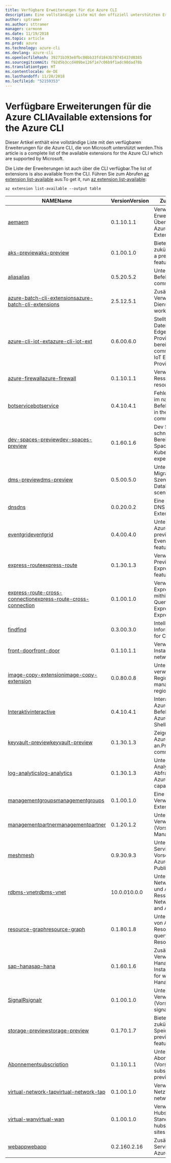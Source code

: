 ```yaml
---
title: Verfügbare Erweiterungen für die Azure CLI
description: Eine vollständige Liste mit den offiziell unterstützten Erweiterungen für die Azure CLI
author: sptramer
ms.author: sttramer
manager: carmonm
ms.date: 11/19/2018
ms.topic: article
ms.prod: azure
ms.technology: azure-cli
ms.devlang: azure-cli
ms.openlocfilehash: 39271b393e8fbc08bb33fd1843b78745437d0385
ms.sourcegitcommit: f92d5b3ccd409be126f1e7c06b9f1adc98dad78b
ms.translationtype: HT
ms.contentlocale: de-DE
ms.lasthandoff: 11/20/2018
ms.locfileid: "52159353"
---
```

# <a name="available-extensions-for-the-azure-cli"></a><span data-ttu-id="7dc95-103">Verfügbare Erweiterungen für die Azure CLI</span><span class="sxs-lookup"><span data-stu-id="7dc95-103">Available extensions for the Azure CLI</span></span>

<span data-ttu-id="7dc95-104">Dieser Artikel enthält eine vollständige Liste mit den verfügbaren Erweiterungen für die Azure CLI, die von Microsoft unterstützt werden.</span><span class="sxs-lookup"><span data-stu-id="7dc95-104">This article is a complete list of the available extensions for the Azure CLI which are supported by Microsoft.</span></span>

<span data-ttu-id="7dc95-105">Die Liste der Erweiterungen ist auch über die CLI verfügbar.</span><span class="sxs-lookup"><span data-stu-id="7dc95-105">The list of extensions is also available  from the CLI.</span></span> <span data-ttu-id="7dc95-106">Führen Sie zum Abrufen [az extension list-available](/cli/azure/extension?view=azure-cli-latest#az-extension-list-available) aus:</span><span class="sxs-lookup"><span data-stu-id="7dc95-106">To get it, run [az extension list-available](/cli/azure/extension?view=azure-cli-latest#az-extension-list-available):</span></span>

```azurecli-interactive
az extension list-available --output table
```

| <span data-ttu-id="7dc95-107">NAME</span><span class="sxs-lookup"><span data-stu-id="7dc95-107">Name</span></span> | <span data-ttu-id="7dc95-108">Version</span><span class="sxs-lookup"><span data-stu-id="7dc95-108">Version</span></span> | <span data-ttu-id="7dc95-109">Zusammenfassung</span><span class="sxs-lookup"><span data-stu-id="7dc95-109">Summary</span></span> | <span data-ttu-id="7dc95-110">Vorschau</span><span class="sxs-lookup"><span data-stu-id="7dc95-110">Preview</span></span> |
|------|---------|---------|---------|
| [<span data-ttu-id="7dc95-111">aem</span><span class="sxs-lookup"><span data-stu-id="7dc95-111">aem</span></span>](https://github.com/Azure/azure-cli-extensions) | <span data-ttu-id="7dc95-112">0.1.1</span><span class="sxs-lookup"><span data-stu-id="7dc95-112">0.1.1</span></span> | <span data-ttu-id="7dc95-113">Verwalten der Azure-Erweiterungen zur verbesserten Überwachung für SAP</span><span class="sxs-lookup"><span data-stu-id="7dc95-113">Manage Azure Enhanced Monitoring Extensions for SAP</span></span> |  |
| [<span data-ttu-id="7dc95-114">aks-preview</span><span class="sxs-lookup"><span data-stu-id="7dc95-114">aks-preview</span></span>](https://github.com/Azure/azure-cli-extensions/tree/master/src/aks-preview) | <span data-ttu-id="7dc95-115">0.1.0</span><span class="sxs-lookup"><span data-stu-id="7dc95-115">0.1.0</span></span> | <span data-ttu-id="7dc95-116">Bietet eine Vorschau für zukünftige AKS-Features</span><span class="sxs-lookup"><span data-stu-id="7dc95-116">Provides a preview for upcoming AKS features</span></span> | <span data-ttu-id="7dc95-117">JA</span><span class="sxs-lookup"><span data-stu-id="7dc95-117">Yes</span></span> |
| [<span data-ttu-id="7dc95-118">alias</span><span class="sxs-lookup"><span data-stu-id="7dc95-118">alias</span></span>](https://github.com/Azure/azure-cli-extensions) | <span data-ttu-id="7dc95-119">0.5.2</span><span class="sxs-lookup"><span data-stu-id="7dc95-119">0.5.2</span></span> | <span data-ttu-id="7dc95-120">Unterstützung für Befehlsaliase</span><span class="sxs-lookup"><span data-stu-id="7dc95-120">Support for command aliases</span></span> | <span data-ttu-id="7dc95-121">JA</span><span class="sxs-lookup"><span data-stu-id="7dc95-121">Yes</span></span> |
| [<span data-ttu-id="7dc95-122">azure-batch-cli-extensions</span><span class="sxs-lookup"><span data-stu-id="7dc95-122">azure-batch-cli-extensions</span></span>](https://github.com/Azure/azure-batch-cli-extensions) | <span data-ttu-id="7dc95-123">2.5.1</span><span class="sxs-lookup"><span data-stu-id="7dc95-123">2.5.1</span></span> | <span data-ttu-id="7dc95-124">Zusätzliche Befehle für die Verwendung des Azure Batch-Diensts</span><span class="sxs-lookup"><span data-stu-id="7dc95-124">Additional commands for working with Azure Batch service</span></span> |  |
| [<span data-ttu-id="7dc95-125">azure-cli-iot-ext</span><span class="sxs-lookup"><span data-stu-id="7dc95-125">azure-cli-iot-ext</span></span>](https://github.com/azure/azure-iot-cli-extension) | <span data-ttu-id="7dc95-126">0.6.0</span><span class="sxs-lookup"><span data-stu-id="7dc95-126">0.6.0</span></span> | <span data-ttu-id="7dc95-127">Stellt die Befehlsebene der Datenebene für Azure IoT Hub, IoT Edge und den IoT Device Provisioning-Dienst bereit</span><span class="sxs-lookup"><span data-stu-id="7dc95-127">Provides the data plane command layer for Azure IoT Hub, IoT Edge and IoT Device Provisioning Service</span></span> |  |
| [<span data-ttu-id="7dc95-128">azure-firewall</span><span class="sxs-lookup"><span data-stu-id="7dc95-128">azure-firewall</span></span>](https://github.com/Azure/azure-cli-extensions/tree/master/src/azure-firewall) | <span data-ttu-id="7dc95-129">0.1.1</span><span class="sxs-lookup"><span data-stu-id="7dc95-129">0.1.1</span></span> | <span data-ttu-id="7dc95-130">Verwalten von Azure Firewall-Ressourcen</span><span class="sxs-lookup"><span data-stu-id="7dc95-130">Manage Azure Firewall resources.</span></span> | <span data-ttu-id="7dc95-131">JA</span><span class="sxs-lookup"><span data-stu-id="7dc95-131">Yes</span></span> |
| [<span data-ttu-id="7dc95-132">botservice</span><span class="sxs-lookup"><span data-stu-id="7dc95-132">botservice</span></span>](https://github.com/Azure/azure-cli-extensions) | <span data-ttu-id="7dc95-133">0.4.1</span><span class="sxs-lookup"><span data-stu-id="7dc95-133">0.4.1</span></span> | <span data-ttu-id="7dc95-134">Fehlerbehebungen für Probleme im nativen botservice-CLI-Befehlsmodul.</span><span class="sxs-lookup"><span data-stu-id="7dc95-134">Bug fixes for issues in the native botservice cli command module.</span></span> | <span data-ttu-id="7dc95-135">JA</span><span class="sxs-lookup"><span data-stu-id="7dc95-135">Yes</span></span> |
| [<span data-ttu-id="7dc95-136">dev-spaces-preview</span><span class="sxs-lookup"><span data-stu-id="7dc95-136">dev-spaces-preview</span></span>](https://github.com/Azure/azure-cli-extensions) | <span data-ttu-id="7dc95-137">0.1.6</span><span class="sxs-lookup"><span data-stu-id="7dc95-137">0.1.6</span></span> | <span data-ttu-id="7dc95-138">Dev Spaces ermöglicht eine schnelle, iterative Kubernetes-Bereitstellung für Teams.</span><span class="sxs-lookup"><span data-stu-id="7dc95-138">Dev Spaces provides a rapid, iterative Kubernetes development experience for teams.</span></span> | <span data-ttu-id="7dc95-139">JA</span><span class="sxs-lookup"><span data-stu-id="7dc95-139">Yes</span></span> |
| [<span data-ttu-id="7dc95-140">dms-preview</span><span class="sxs-lookup"><span data-stu-id="7dc95-140">dms-preview</span></span>](https://github.com/Azure/azure-cli-extensions/tree/master/src/dms-preview) | <span data-ttu-id="7dc95-141">0.5.0</span><span class="sxs-lookup"><span data-stu-id="7dc95-141">0.5.0</span></span> | <span data-ttu-id="7dc95-142">Unterstützung für neue Database Migration Service-Szenarien.</span><span class="sxs-lookup"><span data-stu-id="7dc95-142">Support for new Database Migration Service scenarios.</span></span> | <span data-ttu-id="7dc95-143">JA</span><span class="sxs-lookup"><span data-stu-id="7dc95-143">Yes</span></span> |
| [<span data-ttu-id="7dc95-144">dns</span><span class="sxs-lookup"><span data-stu-id="7dc95-144">dns</span></span>](https://github.com/Azure/azure-cli-extensions) | <span data-ttu-id="7dc95-145">0.0.2</span><span class="sxs-lookup"><span data-stu-id="7dc95-145">0.0.2</span></span> | <span data-ttu-id="7dc95-146">Eine Azure CLI-Erweiterung für DNS-Zonen</span><span class="sxs-lookup"><span data-stu-id="7dc95-146">An Azure CLI Extension for DNS zones</span></span> |  |
| [<span data-ttu-id="7dc95-147">eventgrid</span><span class="sxs-lookup"><span data-stu-id="7dc95-147">eventgrid</span></span>](https://github.com/Azure/azure-cli-extensions) | <span data-ttu-id="7dc95-148">0.4.0</span><span class="sxs-lookup"><span data-stu-id="7dc95-148">0.4.0</span></span> | <span data-ttu-id="7dc95-149">Unterstützung für Features von Azure EventGrid 2018-09-15-preview</span><span class="sxs-lookup"><span data-stu-id="7dc95-149">Support for Azure EventGrid 2018-09-15-preview features</span></span> | <span data-ttu-id="7dc95-150">JA</span><span class="sxs-lookup"><span data-stu-id="7dc95-150">Yes</span></span> |
| [<span data-ttu-id="7dc95-151">express-route</span><span class="sxs-lookup"><span data-stu-id="7dc95-151">express-route</span></span>](https://github.com/Azure/azure-cli-extensions/tree/master/src/express-route) | <span data-ttu-id="7dc95-152">0.1.3</span><span class="sxs-lookup"><span data-stu-id="7dc95-152">0.1.3</span></span> | <span data-ttu-id="7dc95-153">Verwalten von Expressroute mit Previewfunktionen</span><span class="sxs-lookup"><span data-stu-id="7dc95-153">Manage ExpressRoutes with preview features.</span></span> | <span data-ttu-id="7dc95-154">JA</span><span class="sxs-lookup"><span data-stu-id="7dc95-154">Yes</span></span> |
| [<span data-ttu-id="7dc95-155">express-route-cross-connection</span><span class="sxs-lookup"><span data-stu-id="7dc95-155">express-route-cross-connection</span></span>](https://github.com/Azure/azure-cli-extensions/tree/master/src/express-route-cross-connection) | <span data-ttu-id="7dc95-156">0.1.0</span><span class="sxs-lookup"><span data-stu-id="7dc95-156">0.1.0</span></span> | <span data-ttu-id="7dc95-157">Verwalten von benutzerdefinierten ExpressRoute-Verbindungen mithilfe einer ExpressRoute-Querverbindung</span><span class="sxs-lookup"><span data-stu-id="7dc95-157">Manage customer ExpressRoute circuits using an ExpressRoute cross-connection.</span></span> |  |
| [<span data-ttu-id="7dc95-158">find</span><span class="sxs-lookup"><span data-stu-id="7dc95-158">find</span></span>](https://github.com/Azure/azure-cli-extensions/tree/master/src/find) | <span data-ttu-id="7dc95-159">0.3.0</span><span class="sxs-lookup"><span data-stu-id="7dc95-159">0.3.0</span></span> | <span data-ttu-id="7dc95-160">Intelligentes Abfragen von CLI-Informationen</span><span class="sxs-lookup"><span data-stu-id="7dc95-160">Intelligent querying for CLI information.</span></span> | <span data-ttu-id="7dc95-161">JA</span><span class="sxs-lookup"><span data-stu-id="7dc95-161">Yes</span></span> |
| [<span data-ttu-id="7dc95-162">front-door</span><span class="sxs-lookup"><span data-stu-id="7dc95-162">front-door</span></span>](https://github.com/Azure/azure-cli-extensions/tree/master/src/front-door) | <span data-ttu-id="7dc95-163">0.1.1</span><span class="sxs-lookup"><span data-stu-id="7dc95-163">0.1.1</span></span> | <span data-ttu-id="7dc95-164">Verwalten von Front Door-Instanzen für Netzwerke</span><span class="sxs-lookup"><span data-stu-id="7dc95-164">Manage networking Front Doors.</span></span> | <span data-ttu-id="7dc95-165">JA</span><span class="sxs-lookup"><span data-stu-id="7dc95-165">Yes</span></span> |
| [<span data-ttu-id="7dc95-166">image-copy-extension</span><span class="sxs-lookup"><span data-stu-id="7dc95-166">image-copy-extension</span></span>](https://github.com/Azure/azure-cli-extensions) | <span data-ttu-id="7dc95-167">0.0.8</span><span class="sxs-lookup"><span data-stu-id="7dc95-167">0.0.8</span></span> | <span data-ttu-id="7dc95-168">Unterstützung für das Kopieren verwalteter VM-Images zwischen Regionen</span><span class="sxs-lookup"><span data-stu-id="7dc95-168">Support for copying managed vm images between regions</span></span> |  |
| [<span data-ttu-id="7dc95-169">Interaktiv</span><span class="sxs-lookup"><span data-stu-id="7dc95-169">interactive</span></span>](https://github.com/Azure/azure-cli) | <span data-ttu-id="7dc95-170">0.4.1</span><span class="sxs-lookup"><span data-stu-id="7dc95-170">0.4.1</span></span> | <span data-ttu-id="7dc95-171">Interaktive Shell der Microsoft Azure-Befehlszeilenschnittstelle</span><span class="sxs-lookup"><span data-stu-id="7dc95-171">Microsoft Azure Command-Line Interactive Shell</span></span> | <span data-ttu-id="7dc95-172">JA</span><span class="sxs-lookup"><span data-stu-id="7dc95-172">Yes</span></span> |
| [<span data-ttu-id="7dc95-173">keyvault-preview</span><span class="sxs-lookup"><span data-stu-id="7dc95-173">keyvault-preview</span></span>](https://github.com/Azure/azure-keyvault-cli-extension) | <span data-ttu-id="7dc95-174">0.1.3</span><span class="sxs-lookup"><span data-stu-id="7dc95-174">0.1.3</span></span> | <span data-ttu-id="7dc95-175">Zeigen Sie eine Vorschau der Azure Key Vault-Befehle an.</span><span class="sxs-lookup"><span data-stu-id="7dc95-175">Preview Azure Key Vault commands.</span></span> | <span data-ttu-id="7dc95-176">JA</span><span class="sxs-lookup"><span data-stu-id="7dc95-176">Yes</span></span> |
| [<span data-ttu-id="7dc95-177">log-analytics</span><span class="sxs-lookup"><span data-stu-id="7dc95-177">log-analytics</span></span>](https://github.com/Azure/azure-cli-extensions/tree/master/src/log-analytics) | <span data-ttu-id="7dc95-178">0.1.3</span><span class="sxs-lookup"><span data-stu-id="7dc95-178">0.1.3</span></span> | <span data-ttu-id="7dc95-179">Unterstützung für Azure Log Analytics-Abfragefunktionen</span><span class="sxs-lookup"><span data-stu-id="7dc95-179">Support for Azure Log Analytics query capabilities.</span></span> | <span data-ttu-id="7dc95-180">JA</span><span class="sxs-lookup"><span data-stu-id="7dc95-180">Yes</span></span> |
| [<span data-ttu-id="7dc95-181">managementgroups</span><span class="sxs-lookup"><span data-stu-id="7dc95-181">managementgroups</span></span>](https://github.com/Azure/azure-cli-extensions) | <span data-ttu-id="7dc95-182">0.1.0</span><span class="sxs-lookup"><span data-stu-id="7dc95-182">0.1.0</span></span> | <span data-ttu-id="7dc95-183">Eine Azure CLI-Erweiterung für Verwaltungsgruppen</span><span class="sxs-lookup"><span data-stu-id="7dc95-183">An Azure CLI Extension for Management Groups</span></span> |  |
| [<span data-ttu-id="7dc95-184">managementpartner</span><span class="sxs-lookup"><span data-stu-id="7dc95-184">managementpartner</span></span>](https://github.com/Azure/azure-cli-extensions) | <span data-ttu-id="7dc95-185">0.1.2</span><span class="sxs-lookup"><span data-stu-id="7dc95-185">0.1.2</span></span> | <span data-ttu-id="7dc95-186">Unterstützung für Verwaltungspartner (Vorschauversion)</span><span class="sxs-lookup"><span data-stu-id="7dc95-186">Support for Management Partner preview</span></span> |  |
| [<span data-ttu-id="7dc95-187">mesh</span><span class="sxs-lookup"><span data-stu-id="7dc95-187">mesh</span></span>](https://github.com/Azure/azure-cli-extensions) | <span data-ttu-id="7dc95-188">0.9.3</span><span class="sxs-lookup"><span data-stu-id="7dc95-188">0.9.3</span></span> | <span data-ttu-id="7dc95-189">Unterstützung für Microsoft Azure Service Fabric Mesh: Öffentliche Vorschau</span><span class="sxs-lookup"><span data-stu-id="7dc95-189">Support for Microsoft Azure Service Fabric Mesh - Public Preview</span></span> | <span data-ttu-id="7dc95-190">JA</span><span class="sxs-lookup"><span data-stu-id="7dc95-190">Yes</span></span> |
| [<span data-ttu-id="7dc95-191">rdbms-vnet</span><span class="sxs-lookup"><span data-stu-id="7dc95-191">rdbms-vnet</span></span>](https://github.com/Azure/azure-cli-extensions) | <span data-ttu-id="7dc95-192">10.0.0</span><span class="sxs-lookup"><span data-stu-id="7dc95-192">10.0.0</span></span> | <span data-ttu-id="7dc95-193">Unterstützung für Virtual Network-Regeln in Azure MySQL- und Azure PostgreSQL-Ressourcen</span><span class="sxs-lookup"><span data-stu-id="7dc95-193">Support for Virtual Network rules in Azure MySQL and Azure PostgreSQL resources</span></span> |  |
| [<span data-ttu-id="7dc95-194">resource-graph</span><span class="sxs-lookup"><span data-stu-id="7dc95-194">resource-graph</span></span>](https://github.com/Azure/azure-cli-extensions/tree/master/src/resource-graph) | <span data-ttu-id="7dc95-195">0.1.8</span><span class="sxs-lookup"><span data-stu-id="7dc95-195">0.1.8</span></span> | <span data-ttu-id="7dc95-196">Unterstützung für das Abfragen von Azure-Ressourcen mit Resource Graph.</span><span class="sxs-lookup"><span data-stu-id="7dc95-196">Support for querying Azure resources with Resource Graph.</span></span> | <span data-ttu-id="7dc95-197">JA</span><span class="sxs-lookup"><span data-stu-id="7dc95-197">Yes</span></span> |
| [<span data-ttu-id="7dc95-198">sap-hana</span><span class="sxs-lookup"><span data-stu-id="7dc95-198">sap-hana</span></span>](https://github.com/Azure/azure-hanaonazure-cli-extension) | <span data-ttu-id="7dc95-199">0.1.6</span><span class="sxs-lookup"><span data-stu-id="7dc95-199">0.1.6</span></span> | <span data-ttu-id="7dc95-200">Zusätzliche Befehle für die Verwendung von SAP-HanaOnAzure-Instanzen.</span><span class="sxs-lookup"><span data-stu-id="7dc95-200">Additional commands for working with SAP HanaOnAzure instances.</span></span> |  |
| [<span data-ttu-id="7dc95-201">SignalR</span><span class="sxs-lookup"><span data-stu-id="7dc95-201">signalr</span></span>](https://github.com/Azure/azure-cli-extensions) | <span data-ttu-id="7dc95-202">0.1.0</span><span class="sxs-lookup"><span data-stu-id="7dc95-202">0.1.0</span></span> | <span data-ttu-id="7dc95-203">Unterstützung für die SignalR-Verwaltung (Vorschauversion)</span><span class="sxs-lookup"><span data-stu-id="7dc95-203">Support for signalr management preview.</span></span> | <span data-ttu-id="7dc95-204">JA</span><span class="sxs-lookup"><span data-stu-id="7dc95-204">Yes</span></span> |
| [<span data-ttu-id="7dc95-205">storage-preview</span><span class="sxs-lookup"><span data-stu-id="7dc95-205">storage-preview</span></span>](https://github.com/Azure/azure-cli-extensions/tree/master/src/storage-preview) | <span data-ttu-id="7dc95-206">0.1.7</span><span class="sxs-lookup"><span data-stu-id="7dc95-206">0.1.7</span></span> | <span data-ttu-id="7dc95-207">Bietet eine Vorschau für zukünftige Speicherfeatures.</span><span class="sxs-lookup"><span data-stu-id="7dc95-207">Provides a preview for upcoming storage features.</span></span> | <span data-ttu-id="7dc95-208">JA</span><span class="sxs-lookup"><span data-stu-id="7dc95-208">Yes</span></span> |
| [<span data-ttu-id="7dc95-209">Abonnement</span><span class="sxs-lookup"><span data-stu-id="7dc95-209">subscription</span></span>](https://github.com/Azure/azure-cli-extensions) | <span data-ttu-id="7dc95-210">0.1.1</span><span class="sxs-lookup"><span data-stu-id="7dc95-210">0.1.1</span></span> | <span data-ttu-id="7dc95-211">Unterstützung für die Abonnementverwaltung (Vorschauversion)</span><span class="sxs-lookup"><span data-stu-id="7dc95-211">Support for subscription management preview.</span></span> |  |
| [<span data-ttu-id="7dc95-212">virtual-network-tap</span><span class="sxs-lookup"><span data-stu-id="7dc95-212">virtual-network-tap</span></span>](https://github.com/Azure/azure-cli-extensions/tree/master/src/virtual-network-tap) | <span data-ttu-id="7dc95-213">0.1.0</span><span class="sxs-lookup"><span data-stu-id="7dc95-213">0.1.0</span></span> | <span data-ttu-id="7dc95-214">Verwalten von TAPs für virtuelle Netzwerke (VTAP)</span><span class="sxs-lookup"><span data-stu-id="7dc95-214">Manage virtual network taps (VTAP).</span></span> | <span data-ttu-id="7dc95-215">JA</span><span class="sxs-lookup"><span data-stu-id="7dc95-215">Yes</span></span> |
| [<span data-ttu-id="7dc95-216">virtual-wan</span><span class="sxs-lookup"><span data-stu-id="7dc95-216">virtual-wan</span></span>](https://github.com/Azure/azure-cli-extensions/tree/master/src/virtual-wan) | <span data-ttu-id="7dc95-217">0.1.0</span><span class="sxs-lookup"><span data-stu-id="7dc95-217">0.1.0</span></span> | <span data-ttu-id="7dc95-218">Verwalten von virtuellen WANs, Hubs, VPN-Gateways und VPN-Standorten</span><span class="sxs-lookup"><span data-stu-id="7dc95-218">Manage virtual WAN, hubs, VPN gateways and VPN sites.</span></span> | <span data-ttu-id="7dc95-219">JA</span><span class="sxs-lookup"><span data-stu-id="7dc95-219">Yes</span></span> |
| [<span data-ttu-id="7dc95-220">webapp</span><span class="sxs-lookup"><span data-stu-id="7dc95-220">webapp</span></span>](https://github.com/Azure/azure-cli-extensions) | <span data-ttu-id="7dc95-221">0.2.16</span><span class="sxs-lookup"><span data-stu-id="7dc95-221">0.2.16</span></span> | <span data-ttu-id="7dc95-222">Zusätzliche Befehle für Azure App Service</span><span class="sxs-lookup"><span data-stu-id="7dc95-222">Additional commands for Azure AppService.</span></span> | <span data-ttu-id="7dc95-223">JA</span><span class="sxs-lookup"><span data-stu-id="7dc95-223">Yes</span></span> |
